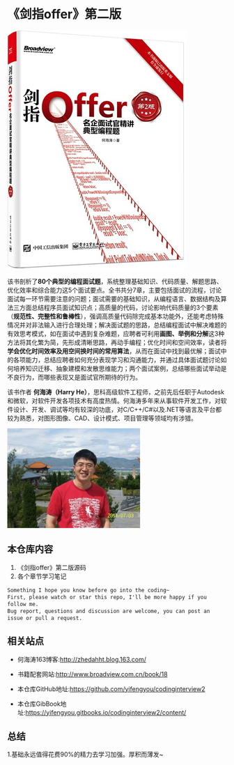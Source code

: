 # 《剑指offer》第二版

![1531275617069.png](image/1531275617069.png)


该书剖析了**80个典型的编程面试题**，系统整理基础知识、代码质量、解题思路、优化效率和综合能力这5个面试要点。全书共分7章，主要包括面试的流程，讨论面试每一环节需要注意的问题；面试需要的基础知识，从编程语言、数据结构及算法三方面总结程序员面试知识点；高质量的代码，讨论影响代码质量的3个要素（**规范性、完整性和鲁棒性**），强调高质量代码除完成基本功能外，还能考虑特殊情况并对非法输入进行合理处理；解决面试题的思路，总结编程面试中解决难题的有效思考模式，如在面试中遇到复杂难题，应聘者可利用**画图、举例和分解**这3种方法将其化繁为简，先形成清晰思路，再动手编程；优化时间和空间效率，读者将**学会优化时间效率及用空间换时间的常用算法**，从而在面试中找到最优解；面试中的各项能力，总结应聘者如何充分表现学习和沟通能力，并通过具体面试题讨论如何培养知识迁移、抽象建模和发散思维能力；两个面试案例，总结哪些面试举动是不良行为，而哪些表现又是面试官所期待的行为。

该书作者 **何海涛（Harry He）**，思科高级软件工程师，之前先后任职于Autodesk和微软，对软件开发各项技术有高度热情。何海涛多年来从事软件开发工作，对软件设计、开发、调试等均有较深的功底，对C/C++/C#以及.NET等语言及平台都较为熟悉，对图形图像、CAD、设计模式、项目管理等领域均有涉猎。

![1531276924667.png](image/1531276924667.png)



## 本仓库内容

1. 《剑指offer》第二版源码
2. 各个章节学习笔记

```
Something I hope you know before go into the coding~
First, please watch or star this repo, I'll be more happy if you follow me.
Bug report, questions and discussion are welcome, you can post an issue or pull a request.
```

## 相关站点

* 何海涛163博客:<http://zhedahht.blog.163.com/>

* 书籍配套网站:<http://www.broadview.com.cn/book/18>

* 本仓库GitHub地址:<https://github.com/yifengyou/codinginterview2>

* 本仓库GibBook地址:<https://yifengyou.gitbooks.io/codinginterview2/content/>


## 总结

1.基础永远值得花费90%的精力去学习加强。厚积而薄发~
